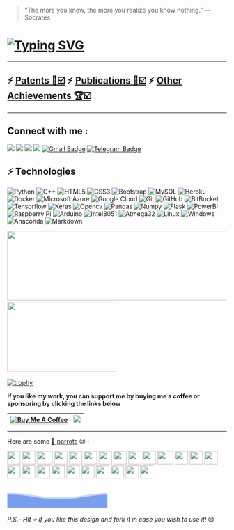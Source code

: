 > “The more you know, the more you realize you know nothing.”
>                                               — Socrates

# [![Typing SVG](https://readme-typing-svg.herokuapp.com?font=Calibri&color=%2303FC30&center=true&vCenter=true&width=450&lines=Hi+There+%F0%9F%91%8B%2C+This+is+Prateek!+%F0%9F%91%A8%F0%9F%8F%BB%E2%80%8D%F0%9F%92%BB+(%E2%98%95%F0%9F%92%BB%F0%9F%92%A1%E2%9D%A4%EF%B8%8F))](https://prateekralhan.github.io/)



---------------------------------------------------------------------------------
## ⚡ [Patents 📑☑️](https://github.com/prateekralhan/Achievements/tree/Patents)  ⚡  [Publications 📃☑️](https://github.com/prateekralhan/Achievements/tree/Publications)   ⚡   [Other Achievements 🏆☑️](https://github.com/prateekralhan/Achievements/tree/Other-Achievements)
---------------------------------------------------------------------------------
## Connect with me :

[<img src="https://img.shields.io/badge/linkedin-%230077B5.svg?&style=for-the-badge&logo=linkedin&logoColor=white" />](https://www.linkedin.com/in/prateek-ralhan17/) [<img src = "https://img.shields.io/badge/instagram-%23E4405F.svg?&style=for-the-badge&logo=instagram&logoColor=white">](https://www.instagram.com/ralhanprateek/) [<img src = "https://img.shields.io/badge/facebook-%231877F2.svg?&style=for-the-badge&logo=facebook&logoColor=white">](https://www.facebook.com/prateek.ralhan.3)
[<img src = "https://img.shields.io/badge/youtube-%23FF0000.svg?&style=for-the-badge&logo=youtube&logoColor=white">](https://www.youtube.com/channel/UCXJWeuSfr9cNYAK2SX2l8EQ?view_as=subscriber)
[![Gmail Badge](https://img.shields.io/badge/Gmail-D14836?style=for-the-badge&logo=gmail&logoColor=white)](mailto:ralhanprateek@gmail.com)
[![Telegram Badge](https://img.shields.io/badge/Telegram-2CA5E0?style=for-the-badge&logo=telegram&logoColor=white)](https://t.me/prateekralhan17) 

## ⚡ Technologies

![Python](https://img.shields.io/badge/-Python-black?style=flat-square&logo=Python)
![C++](https://img.shields.io/badge/-C++-00599C?style=flat-square&logo=c)
![HTML5](https://img.shields.io/badge/-HTML5-E34F26?style=flat-square&logo=html5&logoColor=white)
![CSS3](https://img.shields.io/badge/-CSS3-1572B6?style=flat-square&logo=css3)
![Bootstrap](https://img.shields.io/badge/-Bootstrap-563D7C?style=flat-square&logo=bootstrap)
![MySQL](https://img.shields.io/badge/-MySQL-black?style=flat-square&logo=mysql)
![Heroku](https://img.shields.io/badge/-Heroku-430098?style=flat-square&logo=heroku)
![Docker](https://img.shields.io/badge/-Docker-black?style=flat-square&logo=docker)
![Microsoft Azure](https://img.shields.io/badge/Microsoft%20Azure-232F7E?style=flat-square&logo=microsoft-azure)
![Google Cloud](https://img.shields.io/badge/Google%20Cloud-black?style=flat-square&logo=google-cloud)
![Git](https://img.shields.io/badge/-Git-black?style=flat-square&logo=git)
![GitHub](https://img.shields.io/badge/-GitHub-181717?style=flat-square&logo=github)
![BitBucket](https://img.shields.io/badge/-BitBucket-darkblue?style=flat-square&logo=bitbucket)
![Tensorflow](https://img.shields.io/badge/-Tensorflow-yellow?style=flat-square&logo=tensorflow)
![Keras](https://img.shields.io/badge/-Keras-red?style=flat-square&logo=keras)
![Opencv](https://img.shields.io/badge/-opencv-blue?style=flat-square&logo=opencv)
![Pandas](https://img.shields.io/badge/-pandas-yellow?style=flat-square&logo=pandas)
![Numpy](https://img.shields.io/badge/-numpy-blue?style=flat-square&logo=numpy)
![Flask](https://img.shields.io/badge/flask-black?style=flat-square&logo=flask)
![PowerBI](https://img.shields.io/badge/PowerBI-F2C811?style=flat-square&logo=power%20bi)
![Raspberry Pi](https://img.shields.io/badge/-Raspberry%20Pi-C51A4A?style=flat-square&logo=Raspberry-Pi)
![Arduino](https://img.shields.io/badge/-Arduino-teal?style=flat-square&logo=arduino)
![Intel8051](https://img.shields.io/badge/-Intel8051-teal?style=flat-square&logo=intel8051)
![Atmega32](https://img.shields.io/badge/-Atmega32-black?style=flat-square&logo=atmega32)
![Linux](https://img.shields.io/badge/-Linux-black?style=flat-square&logo=linux)
![Windows](https://img.shields.io/badge/-Windows-blue?style=flat-square&logo=windows)
![Anaconda](https://img.shields.io/badge/conda-green?&style=flat-square&logo=anaconda)
![Markdown](https://img.shields.io/badge/markdown-black?style=flat-square&logo=markdown)


<p float="center">
<img src="https://github-readme-stats.vercel.app/api?username=prateekralhan&show_icons=true&theme=dracula" data-canonical-src="https://github-readme-stats.vercel.app/api?username=prateekralhan&show_icons=true&theme=dracula" width="550" height="160"/>
<img src="https://raw.githubusercontent.com/SP-XD/SP-XD/main/images/dev-working_rounded.gif" data-canonical-src="https://raw.githubusercontent.com/SP-XD/SP-XD/main/images/dev-working_rounded.gif" width="250" height="160" />
</p>

[![trophy](https://github-profile-trophy.vercel.app/?username=prateekralhan&row=1&margin-w=15&theme=onedark)](https://github.com/prateekralhan/github-profile-trophy)

**If you like my work, you can support me by buying me a coffee or sponsoring by clicking the links below**


| <a href="https://www.buymeacoffee.com/prateekralhan" target="_blank"><img src="https://www.buymeacoffee.com/assets/img/custom_images/orange_img.png" alt="Buy Me A Coffee" style="height: 41px !important;width: 174px !important;box-shadow: 0px 3px 2px 0px rgba(190, 190, 190, 0.5) !important;-webkit-box-shadow: 0px 3px 2px 0px rgba(190, 190, 190, 0.5) !important;" ></a> | [![](https://img.shields.io/static/v1?label=Sponsor&message=%E2%9D%A4&logo=GitHub&color=%23fe8e86)](https://github.com/sponsors/prateekralhan) |
|-|-|


---
Here are some [🦜 parrots](https://cultofthepartyparrot.com) :wink: :

<div>
    <img src="https://cultofthepartyparrot.com/parrots/hd/githubparrot.gif" width="30" height="30"/>
    <img src="https://cultofthepartyparrot.com/flags/hd/indiaparrot.gif" width="30" height="30"/>
    <img src="https://cultofthepartyparrot.com/parrots/asyncparrot.gif" width="36" height="30"/>
    <img src="https://cultofthepartyparrot.com/parrots/exceptionallyfastparrot.gif" width="30" height="30"/>
    <img src="https://cultofthepartyparrot.com/parrots/hd/60fpsparrot.gif" width="30" height="30"/>
    <img src="https://cultofthepartyparrot.com/parrots/hd/jumpingparrot.gif" width="30" height="30"/>
    <img src="https://cultofthepartyparrot.com/parrots/hd/opensourceparrot.gif" width="30" height="30"/>
    <img src="https://cultofthepartyparrot.com/parrots/hd/dealwithitnowparrot.gif" width="30" height="30"/>
    <img src="https://cultofthepartyparrot.com/parrots/hd/hypnoparrotlight.gif" width="30" height="30"/>
    <img src="https://cultofthepartyparrot.com/parrots/databaseparrot.gif" width="30" height="30"/>
    <img src="https://cultofthepartyparrot.com/parrots/fixparrot.gif" width="36" height="30"/>
    <img src="https://cultofthepartyparrot.com/parrots/hd/laptop_parrot.gif" width="30" height="30"/>
    <img src="https://cultofthepartyparrot.com/parrots/hd/spinningparrot.gif" width="30" height="30"/>
    <img src="https://cultofthepartyparrot.com/parrots/hd/levitationparrot.gif" width="30" height="30"/>
    <img src="https://cultofthepartyparrot.com/parrots/hd/meldparrot.gif" width="30" height="30"/>
    <img src="https://cultofthepartyparrot.com/parrots/slomoparrot.gif" width="30" height="30"/>
    <img src="https://cultofthepartyparrot.com/parrots/hd/moonwalkingparrot.gif" width="30" height="30"/>
    <img src="https://cultofthepartyparrot.com/parrots/hd/stableparrot.gif" width="30" height="30"/>
    <img src="https://cultofthepartyparrot.com/parrots/hd/scienceparrot.gif" width="30" height="30"/>
    <img src="https://cultofthepartyparrot.com/parrots/hd/pirateparrot.gif" width="30" height="30"/>
    <img src="https://cultofthepartyparrot.com/parrots/hd/footballparrot.gif" width="30" height="30"/>
    <img src="https://cultofthepartyparrot.com/parrots/hd/illuminatiparrot.gif" width="30" height="30"/>
    <img src="https://cultofthepartyparrot.com/parrots/hd/hypnoparrotdark.gif" width="30" height="30"/>
    <img src="https://cultofthepartyparrot.com/parrots/hd/mustacheparrot.gif" width="30" height="30"/>
</div>

![](https://raw.githubusercontent.com/arpit0891/arpit0891/main/assets/bottom_header.svg)

*P.S.- Hit ⭐ if you like this design and fork it in case you wish to use it!* :smile: 

